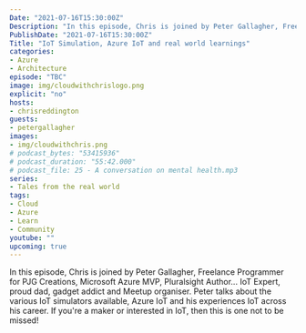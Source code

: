 ```yaml
---
Date: "2021-07-16T15:30:00Z"
Description: "In this episode, Chris is joined by Peter Gallagher, Freelance Programmer for PJG Creations, Microsoft Azure MVP, Pluralsight Author... IoT Expert, proud dad, gadget addict and Meetup organiser. Peter talks about the various IoT simulators available, Azure IoT and his experiences IoT across his career. If you're a maker or interested in IoT, then this is one not to be missed!"
PublishDate: "2021-07-16T15:30:00Z"
Title: "IoT Simulation, Azure IoT and real world learnings"
categories:
- Azure
- Architecture
episode: "TBC"
image: img/cloudwithchrislogo.png
explicit: "no"
hosts:
- chrisreddington
guests:
- petergallagher
images:
- img/cloudwithchris.png
# podcast_bytes: "53415936"
# podcast_duration: "55:42.000"
# podcast_file: 25 - A conversation on mental health.mp3
series:
- Tales from the real world
tags:
- Cloud
- Azure
- Learn
- Community
youtube: ""
upcoming: true
---
```

In this episode, Chris is joined by Peter Gallagher, Freelance Programmer for PJG Creations, Microsoft Azure MVP, Pluralsight Author... IoT Expert, proud dad, gadget addict and Meetup organiser. Peter talks about the various IoT simulators available, Azure IoT and his experiences IoT across his career. If you're a maker or interested in IoT, then this is one not to be missed!